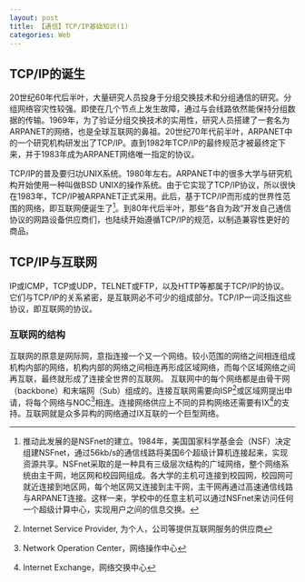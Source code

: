 ```yaml
---
layout: post
title: 【通信】TCP/IP基础知识(1)
categories: Web
---
```

## TCP/IP的诞生
20世纪60年代后半叶，大量研究人员投身于分组交换技术和分组通信的研究。分组网络容灾性较强。即使在几个节点上发生故障，通过与会线路依然能保持分组数据的传输。1969年，为了验证分组交换技术的实用性，研究人员搭建了一套名为ARPANET的网络，也是全球互联网的鼻祖。20世纪70年代前半叶，ARPANET中的一个研究机构研发出了TCP/IP。直到1982年TCP/IP的最终规范才被最终定下来，并于1983年成为ARPANET网络唯一指定的协议。

TCP/IP的普及要归功UNIX系统。1980年左右。ARPANET中的很多大学与研究机构开始使用一种叫做BSD UNIX的操作系统。由于它实现了TCP/IP协议，所以很快在1983年，TCP/IP被ARPANET正式采用。此后，基于TCP/IP而形成的世界性范围的网络，即互联网便诞生了[^4]。到80年代后半叶，那些“各自为政”开发自己通信协议的网路设备供应商们，也陆续开始遵循TCP/IP的规范，以制造兼容性更好的商品。

## TCP/IP与互联网
IP或ICMP，TCP或UDP，TELNET或FTP，以及HTTP等都属于TCP/IP的协议。它们与TCP/IP的关系紧密，是互联网必不可少的组成部分。TCP/IP一词泛指这些协议，即互联网的协议。
### 互联网的结构
互联网的原意是网际网，意指连接一个又一个网络。较小范围的网络之间相连组成机构内部的网络，机构内部的网络之间相连再形成区域网络，而每个区域网络之间再互联，最终就形成了连接全世界的互联网。
互联网中的每个网络都是由骨干网（backbone）和末端网（Sub）组成的。连接互联网需要向ISP[^1]或区域网提出申请，将每个网络与NOC[^2]相连。连接网络供应上不同的异构网络还需要有IX[^3]的支持。互联网就是众多异构的网络通过IX互联的一个巨型网络。



[^1]: Internet Service Provider, 为个人，公司等提供互联网服务的供应商
[^2]: Network Operation Center，网络操作中心
[^3]: Internet Exchange，网络交换中心
[^4]: 推动此发展的是NSFnet的建立。1984年，美国国家科学基金会（NSF）决定组建NSFnet，通过56kb/s的通信线路将美国6个超级计算机连接起来，实现资源共享。NSFnet采取的是一种具有三级层次结构的广域网络，整个网络系统由主干网，地区网和校园网组成。各大学的主机可连接到校园网，校园网可就近连接到地区网，每个地区网又连接到主干网，主干网再通过高速通信线路与ARPANET连接。这样一来，学校中的任意主机可以通过NSFnet来访问任何一个超级计算中心，实现用户之间的信息交换。